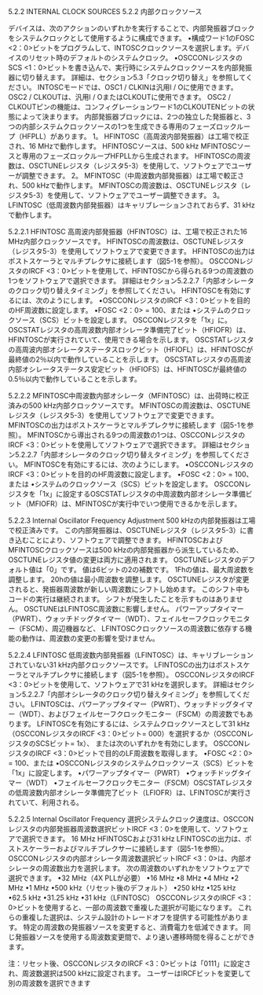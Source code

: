 5.2.2 INTERNAL CLOCK SOURCES
5.2.2 内部クロックソース

デバイスは、次のアクションのいずれかを実行することで、内部発振器ブロックをシステムクロックとして使用するように構成できます。
•構成ワード1のFOSC <2：0>ビットをプログラムして、INTOSCクロックソースを選択します。デバイスのリセット時のデフォルトのシステムクロック。
 •OSCCONレジスタのSCS <1：0>ビットを書き込んで、実行時にシステムクロックソースを内部発振器に切り替えます。
 詳細は、セクション5.3「クロック切り替え」を参照してください。
 INTOSCモードでは、OSC1 / CLKINは汎用I / Oに使用できます。
 OSC2 / CLKOUTは、汎用I / OまたはCLKOUTに使用できます。
 OSC2 / CLKOUTピンの機能は、コンフィグレーションワード1のCLKOUTENビットの状態によって決まります。
 内部発振器ブロックには、2つの独立した発振器と、3つの内部システムクロックソースの1つを生成できる専用のフェーズロックループ（HFPLL）があります。
 1。
 HFINTOSC（高周波内部発振器）は工場で校正され、16 MHzで動作します。
 HFINTOSCソースは、500 kHz MFINTOSCソースと専用のフェーズロックループHFPLLから生成されます。
 HFINTOSCの周波数は、OSCTUNEレジスタ（レジスタ5-3）を使用して、ソフトウェアでユーザーが調整できます。
 2。
 MFINTOSC（中周波数内部発振器）は工場で較正され、500 kHzで動作します。
 MFINTOSCの周波数は、OSCTUNEレジスタ（レジスタ5-3）を使用して、ソフトウェアでユーザー調整できます。
 3。
 LFINTOSC（低周波数内部発振器）はキャリブレーションされておらず、31 kHzで動作します。


 5.2.2.1 HFINTOSC
 高周波内部発振器（HFINTOSC）は、工場で校正された16 MHz内部クロックソースです。
 HFINTOSCの周波数は、OSCTUNEレジスタ（レジスタ5-3）を使用してソフトウェアで変更できます。
 HFINTOSCの出力はポストスケーラとマルチプレクサに接続します（図5-1を参照）。
 OSCCONレジスタのIRCF <3：0>ビットを使用して、HFINTOSCから得られる9つの周波数の1つをソフトウェアで選択できます。
 詳細はセクション5.2.2.7「内部オシレータのクロック切り替えタイミング」を参照してください。
 HFINTOSCを有効にするには、次のようにします。
 •OSCCONレジスタのIRCF <3：0>ビットを目的のHF周波数に設定します。
 •FOSC <2：0> = 100、または
 •システムのクロックソース（SCS）ビットを設定します。 OSCCONレジスタを「1x」に。
 OSCSTATレジスタの高周波数内部オシレータ準備完了ビット（HFIOFR）は、HFINTOSCが実行されていて、使用できる場合を示します。
 OSCSTATレジスタの高周波内部オシレータステータスロックビット（HFIOFL）は、HFINTOSCが最終値の2％以内で動作していることを示します。
 OSCSTATレジスタの高周波内部オシレータステータス安定ビット（HFIOFS）は、HFINTOSCが最終値の0.5％以内で動作していることを示します。



 5.2.2.2 MFINTOSC中周波数内部オシレータ（MFINTOSC）は、出荷時に校正済みの500 kHz内部クロックソースです。
 MFINTOSCの周波数は、OSCTUNEレジスタ（レジスタ5-3）を使用してソフトウェアで変更できます。
 MFINTOSCの出力はポストスケーラとマルチプレクサに接続します（図5-1を参照）。
 MFINTOSCから導出される9つの周波数の1つは、OSCCONレジスタのIRCF <3：0>ビットを使用してソフトウェアで選択できます。
 詳細はセクション5.2.2.7「内部オシレータのクロック切り替えタイミング」を参照してください。
 MFINTOSCを有効にするには、次のようにします。
 •OSCCONレジスタのIRCF <3：0>ビットを目的のHF周波数に設定します。
 •FOSC <2：0> = 100、または
 •システムのクロックソース（SCS）ビットを設定します。 OSCCONレジスタを「1x」に設定するOSCSTATレジスタの中周波数内部オシレータ準備ビット（MFIOFR）は、MFINTOSCが実行中でいつ使用できるかを示します。


5.2.2.3 Internal Oscillator Frequency Adjustment
500 kHzの内部発振器は工場で校正済みです。
 この内部発振器は、OSCTUNEレジスタ（レジスタ5-3）に書き込むことにより、ソフトウェアで調整できます。
 HFINTOSCおよびMFINTOSCクロックソースは500 kHzの内部発振器から派生しているため、OSCTUNEレジスタ値の変更は両方に適用されます。
 OSCTUNEレジスタのデフォルト値は「0」です。
 値は6ビットの2の補数です。
 1Fhの値は、最大周波数を調整します。
 20hの値は最小周波数を調整します。
 OSCTUNEレジスタが変更されると、発振器周波数が新しい周波数にシフトし始めます。
 このシフト中もコードの実行は継続されます。
 シフトが発生したことを示すものはありません。
 OSCTUNEはLFINTOSC周波数に影響しません。
 パワーアップタイマー（PWRT）、ウォッチドッグタイマー（WDT）、フェイルセーフクロックモニター（FSCM）、周辺機器など、
 LFINTOSCクロックソースの周波数に依存する機能の動作は、周波数の変更の影響を受けません。

 5.2.2.4 LFINTOSC
 低周波数内部発振器（LFINTOSC）は、キャリブレーションされていない31 kHz内部クロックソースです。
 LFINTOSCの出力はポストスケーラとマルチプレクサに接続します（図5-1を参照）。
 OSCCONレジスタのIRCF <3：0>ビットを使用して、ソフトウェアで31 kHzを選択します。
 詳細はセクション5.2.2.7「内部オシレータのクロック切り替えタイミング」を参照してください。
 LFINTOSCは、パワーアップタイマー（PWRT）、ウォッチドッグタイマー（WDT）、およびフェイルセーフクロックモニター（FSCM）の周波数でもあります。
 LFINTOSCを有効にするには、システムクロックソースとして31 kHz（OSCCONレジスタのIRCF <3：0>ビット= 000）を選択するか（OSCCONレジスタのSCSビット= 1x）、
または次のいずれかを有効にします。
 OSCCONレジスタのIRCF <3：0>ビットで目的のLF周波数を取得します。
 •FOSC <2：0> = 100、または
 •OSCCONレジスタのシステムクロックソース（SCS）ビットを「1x」に設定します。 
 •パワーアップタイマー（PWRT）
 •ウォッチドッグタイマー（WDT）
 •フェイルセーフクロックモニター（FSCM）OSCSTATレジスタの低周波数内部オシレータ準備完了ビット（LFIOFR）は、LFINTOSCが実行されていて、利用される。


 5.2.2.5 Internal Oscillator Frequency
選択システムクロック速度は、OSCCONレジスタの内部発振器周波数選択ビットIRCF <3：0>を使用して、ソフトウェアで選択できます。
 16 MHz HFINTOSCおよび31 kHz LFINTOSCの出力は、ポストスケーラーおよびマルチプレクサーに接続します（図5-1を参照）。
 OSCCONレジスタの内部オシレータ周波数選択ビットIRCF <3：0>は、内部オシレータの周波数出力を選択します。
 次の周波数のいずれかをソフトウェアで選択できます。
•32 MHz（4X PLLが必要）
•16 MHz
•8 MHz
•4 MHz
•2 MHz
•1 MHz
•500 kHz（リセット後のデフォルト）
•250 kHz
•125 kHz
•62.5 kHz
•31.25 kHz
•31 kHz（LFINTOSC）
OSCCONレジスタのIRCF <3：0>ビットを使用すると、一部の周波数で重複した選択が可能になります。
 これらの重複した選択は、システム設計のトレードオフを提供する可能性があります。
 特定の周波数の発振器ソースを変更すると、消費電力を低減できます。
 同じ発振器ソースを使用する周波数変更間で、より速い遷移時間を得ることができます。

注：リセット後、OSCCONレジスタのIRCF <3：0>ビットは「0111」に設定され、周波​​数選択は500 kHzに設定されます。
 ユーザーはIRCFビットを変更して別の周波数を選択できます